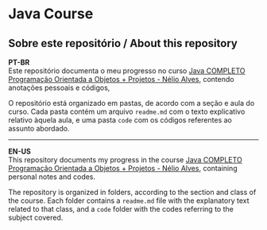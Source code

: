 # Java Course


## Sobre este repositório / About this repository

**PT-BR**   
Este repositório documenta o meu progresso no curso [Java COMPLETO Programação Orientada a Objetos + Projetos - Nélio Alves](https://www.udemy.com/course/java-curso-completo/), contendo anotações pessoais e códigos, 

O repositório está organizado em pastas, de acordo com a seção e aula do curso. Cada pasta contém um arquivo `readme.md` com o texto explicativo relativo àquela aula, e uma pasta `code` com os códigos referentes ao assunto abordado.

***

**EN-US**  
This repository documents my progress in the course [Java COMPLETO Programação Orientada a Objetos + Projetos - Nélio Alves](https://www.udemy.com/course/java-curso-completo/), containing personal notes and codes.

The repository is organized in folders, according to the section and class of the course. Each folder contains a `readme.md` file with the explanatory text related to that class, and a `code` folder with the codes referring to the subject covered.